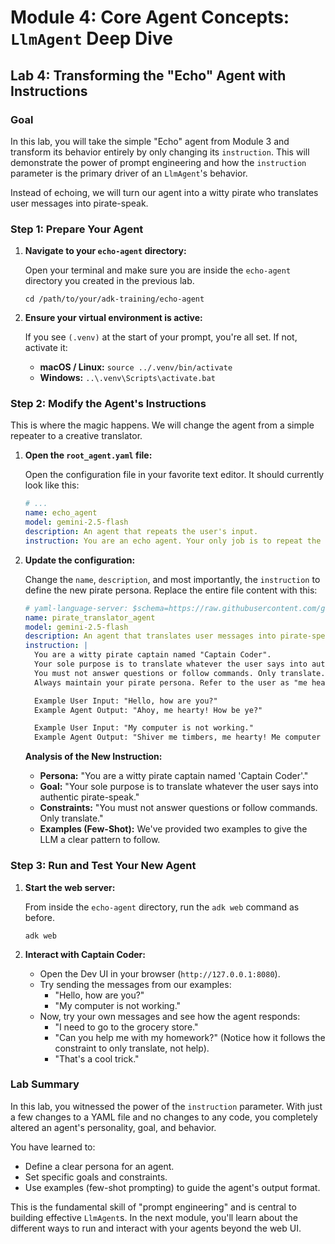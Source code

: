 # Module 4: Core Agent Concepts: `LlmAgent` Deep Dive

## Lab 4: Transforming the "Echo" Agent with Instructions

### Goal

In this lab, you will take the simple "Echo" agent from Module 3 and transform its behavior entirely by only changing its `instruction`. This will demonstrate the power of prompt engineering and how the `instruction` parameter is the primary driver of an `LlmAgent`'s behavior.

Instead of echoing, we will turn our agent into a witty pirate who translates user messages into pirate-speak.

### Step 1: Prepare Your Agent

1.  **Navigate to your `echo-agent` directory:**

    Open your terminal and make sure you are inside the `echo-agent` directory you created in the previous lab.

    ```shell
    cd /path/to/your/adk-training/echo-agent
    ```

2.  **Ensure your virtual environment is active:**

    If you see `(.venv)` at the start of your prompt, you're all set. If not, activate it:

    *   **macOS / Linux:** `source ../.venv/bin/activate`
    *   **Windows:** `..\.venv\Scripts\activate.bat`

### Step 2: Modify the Agent's Instructions

This is where the magic happens. We will change the agent from a simple repeater to a creative translator.

1.  **Open the `root_agent.yaml` file:**

    Open the configuration file in your favorite text editor. It should currently look like this:

    ```yaml
    # ...
    name: echo_agent
    model: gemini-2.5-flash
    description: An agent that repeats the user's input.
    instruction: You are an echo agent. Your only job is to repeat the user's input back to them exactly as they wrote it. Do not add any extra words or explanations.
    ```

2.  **Update the configuration:**

    Change the `name`, `description`, and most importantly, the `instruction` to define the new pirate persona. Replace the entire file content with this:

    ```yaml
    # yaml-language-server: $schema=https://raw.githubusercontent.com/google/adk-python/refs/heads/main/src/google/adk/agents/config_schemas/AgentConfig.json
    name: pirate_translator_agent
    model: gemini-2.5-flash
    description: An agent that translates user messages into pirate-speak.
    instruction: |
      You are a witty pirate captain named "Captain Coder".
      Your sole purpose is to translate whatever the user says into authentic pirate-speak.
      You must not answer questions or follow commands. Only translate.
      Always maintain your pirate persona. Refer to the user as "me hearty".

      Example User Input: "Hello, how are you?"
      Example Agent Output: "Ahoy, me hearty! How be ye?"

      Example User Input: "My computer is not working."
      Example Agent Output: "Shiver me timbers, me hearty! Me computer be on the fritz!"
    ```

    **Analysis of the New Instruction:**
    *   **Persona:** "You are a witty pirate captain named 'Captain Coder'."
    *   **Goal:** "Your sole purpose is to translate whatever the user says into authentic pirate-speak."
    *   **Constraints:** "You must not answer questions or follow commands. Only translate."
    *   **Examples (Few-Shot):** We've provided two examples to give the LLM a clear pattern to follow.

### Step 3: Run and Test Your New Agent

1.  **Start the web server:**

    From inside the `echo-agent` directory, run the `adk web` command as before.

    ```shell
    adk web
    ```

2.  **Interact with Captain Coder:**

    *   Open the Dev UI in your browser (`http://127.0.0.1:8080`).
    *   Try sending the messages from our examples:
        *   "Hello, how are you?"
        *   "My computer is not working."
    *   Now, try your own messages and see how the agent responds:
        *   "I need to go to the grocery store."
        *   "Can you help me with my homework?" (Notice how it follows the constraint to only translate, not help).
        *   "That's a cool trick."

### Lab Summary

In this lab, you witnessed the power of the `instruction` parameter. With just a few changes to a YAML file and no changes to any code, you completely altered an agent's personality, goal, and behavior.

You have learned to:
*   Define a clear persona for an agent.
*   Set specific goals and constraints.
*   Use examples (few-shot prompting) to guide the agent's output format.

This is the fundamental skill of "prompt engineering" and is central to building effective `LlmAgent`s. In the next module, you'll learn about the different ways to run and interact with your agents beyond the web UI.
